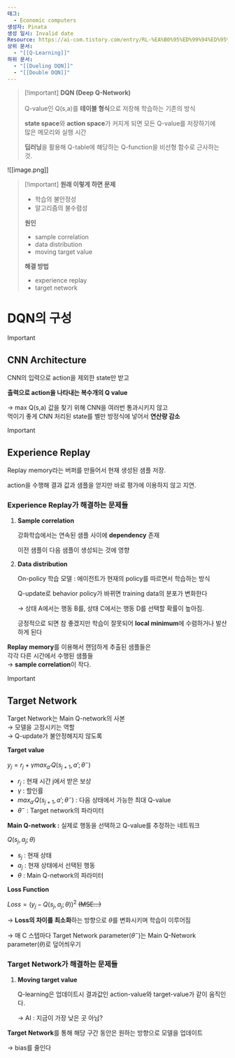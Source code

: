 ```yaml
---
태그:
  - Economic computers
생성자: Pinata
생성 일시: Invalid date
Resource: https://ai-com.tistory.com/entry/RL-%EA%B0%95%ED%99%94%ED%95%99%EC%8A%B5-%EC%95%8C%EA%B3%A0%EB%A6%AC%EC%A6%98-1-DQN-Deep-Q-Network
상위 문서:
  - "[[Q-Learning]]"
하위 문서:
  - "[[Dueling DQN]]"
  - "[[Double DQN]]"
---
```

> [!important] **DQN (Deep Q-Network)**<br><br>Q-value인 Q(s,a)를 **테이블 형식**으로 저장해 학습하는 기존의 방식
> 
> **state space**와 **action space**가 커지게 되면 모든 Q-value를 저장하기에  
> 많은 메모리와 실행 시간  
> 
> **딥러닝**을 활용해 Q-table에 해당하는 Q-function을 비선형 함수로 근사하는 것.

![[image.png]]

> [!important] **원래 이렇게 하면 문제**
> 
> - 학습의 불안정성
> - 알고리즘의 불수렴성
> 
> **원인**
> 
> - sample correlation
> - data distribution
> - moving target value
> 
> **해결 방법**
> 
> - experience replay
> - target network

# DQN의 구성

> [!important]
> 
> ## CNN Architecture
> 
> CNN의 입력으로 action을 제외한 state만 받고
> 
> **출력으로 action을 나타내는 복수개의 Q value**
> 
> → max Q(s,a) 값을 찾기 위해 CNN을 여러번 통과시키지 않고  
> 먹이기 좋게 CNN 처리된 state를 벨만 방정식에 넣어서 **연산량 감소**

> [!important]
> 
> ## Experience Replay
> 
> Replay memory라는 버퍼를 만들어서 현재 생성된 샘플 저장.
> 
> action을 수행해 결과 값과 샘플을 얻지만 바로 평가에 이용하지 않고 지연.
> 
> ### Experience Replay가 해결하는 문제들
> 
> 1. **Sample correlation**
>     
>     강화학습에서는 연속된 샘플 사이에 **dependency** 존재
>     
>     이전 샘플이 다음 샘플이 생성되는 것에 영향
>     
> 2. **Data distribution**
>     
>     On-policy 학습 모델 : 에이전트가 현재의 policy를 따르면서 학습하는 방식
>     
>     Q-update로 behavior policy가 바뀌면 training data의 분포가 변화한다
>     
>     → 상태 A에서는 행동 B를, 상태 C에서는 행동 D를 선택할 확률이 높아짐.
>     
>     긍정적으로 되면 참 좋겠지만 학습이 잘못되어 **local minimum**에 수렴하거나 발산하게 된다
>     
> 
> **Replay memory**를 이용해서 랜덤하게 추출된 샘플들은  
> 각각 다른 시간에서 수행된 샘플들  
> → **sample correlation**이 작다.

> [!important]
> 
> ## Target Network
> 
> Target Network는 Main Q-network의 사본  
> → 모델을 고정시키는 역할  
> → Q-update가 불안정해지지 않도록  
> 
>   
> 
> **Target value**
> 
> $y_j = r_j + \gamma max_{a’} Q(s_{j+1}, a’; \theta ^-)$
> 
> - $r_j$ : 현재 시간 j에서 받은 보상
> - $\gamma$ : 할인률
> - $max_{a'} Q(s_{j+1}, a’; \theta ^-)$ : 다음 상태에서 가능한 최대 Q-value
> - $\theta ^-$ : Target network의 파라미터
> 
>   
> 
> **Main Q-network :** 실제로 행동을 선택하고 Q-value를 추정하는 네트워크
> 
> $Q(s_j,a_j;\theta )$
> 
> - $s_j$ : 현재 상태
> - $a_j$ : 현재 상태에서 선택된 행동
> - $\theta$ : Main Q-network의 파라미터
> 
>   
> 
> **Loss Function**
> 
> $Loss = (y_j - Q(s_j, a_j ; \theta ))^2$ ~~(MSE…)~~
> 
> → **Loss의 차이를 최소화**하는 방향으로 $\theta$를 변화시키며 학습이 이루어짐
> 
> → 매 C 스텝마다 Target Network parameter($\theta^-$)는 Main Q-Network parameter($\theta$)로 덮어씌우기
> 
>   
> 
> ### Target Network가 해결하는 문제들
> 
> 1. **Moving target value**
>     
>     Q-learning은 업데이트시 결과값인 action-value와 target-value가 같이 움직인다.
>     
>     → AI : 지금이 가장 낮은 곳 아님?
>     
> 
>   
> 
> **Target Network**를 통해 해당 구간 동안은 원하는 방향으로 모델을 업데이트
> 
> → bias를 줄인다
